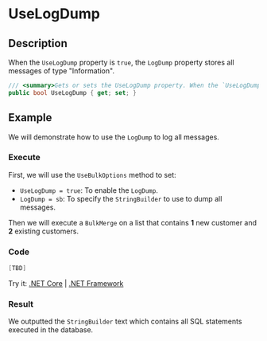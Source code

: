 # UseLogDump

## Description

When the `UseLogDump` property is `true`, the `LogDump` property stores all messages of type "Information".

```csharp
/// <summary>Gets or sets the UseLogDump property. When the `UseLogDump` property is `true`, the `LogDump` property stores all messages of type "Information".</summary>
public bool UseLogDump { get; set; }
```

## Example

We will demonstrate how to use the `LogDump` to log all messages.

### Execute

First, we will use the `UseBulkOptions` method to set:
- `UseLogDump = true`: To enable the `LogDump`.
- `LogDump = sb`: To specify the `StringBuilder` to use to dump all messages.

Then we will execute a `BulkMerge` on a list that contains **1** new customer and **2** existing customers.

### Code

```csharp
[TBD]
```

Try it: [.NET Core]([TBD]) | [.NET Framework]([TBD])

### Result

We outputted the `StringBuilder` text which contains all SQL statements executed in the database.